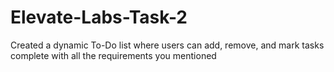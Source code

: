 # Elevate-Labs-Task-2
Created a dynamic To-Do list where users can add, remove, and mark tasks complete with all the requirements you mentioned

